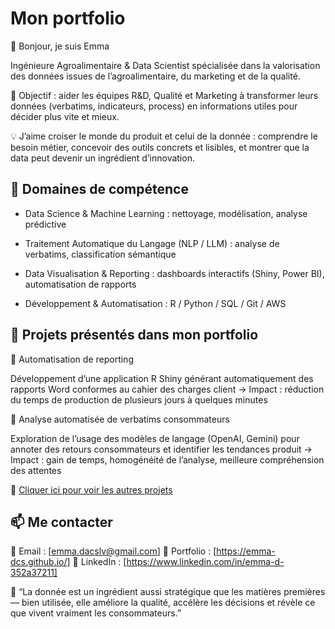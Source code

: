 # Mon portfolio
👋 Bonjour, je suis Emma

Ingénieure Agroalimentaire & Data Scientist spécialisée dans la valorisation des données issues de l’agroalimentaire, du marketing et de la qualité.

🎯 Objectif : aider les équipes R&D, Qualité et Marketing à transformer leurs données (verbatims, indicateurs, process) en informations utiles pour décider plus vite et mieux.

💡 J’aime croiser le monde du produit et celui de la donnée : comprendre le besoin métier, concevoir des outils concrets et lisibles, et montrer que la data peut devenir un ingrédient d’innovation.

## 🧩 Domaines de compétence

- Data Science & Machine Learning : nettoyage, modélisation, analyse prédictive

- Traitement Automatique du Langage (NLP / LLM) : analyse de verbatims, classification sémantique

- Data Visualisation & Reporting : dashboards interactifs (Shiny, Power BI), automatisation de rapports

- Développement & Automatisation : R / Python / SQL / Git / AWS

## 🚀 Projets présentés dans mon portfolio
🔹 Automatisation de reporting

Développement d’une application R Shiny générant automatiquement des rapports Word conformes au cahier des charges client
→ Impact : réduction du temps de production de plusieurs jours à quelques minutes

🔹 Analyse automatisée de verbatims consommateurs

Exploration de l’usage des modèles de langage (OpenAI, Gemini) pour annoter des retours consommateurs et identifier les tendances produit
→ Impact : gain de temps, homogénéité de l’analyse, meilleure compréhension des attentes

🔹 [Cliquer ici pour voir les autres projets](https://emma-dcs.github.io/projets)

## 📫 Me contacter

📩 Email : [emma.dacslv@gmail.com]
🔗 Portfolio : [https://emma-dcs.github.io/]
💼 LinkedIn : [https://www.linkedin.com/in/emma-d-352a37211]

💬 “La donnée est un ingrédient aussi stratégique que les matières premières — bien utilisée, elle améliore la qualité, accélère les décisions et révèle ce que vivent vraiment les consommateurs.”